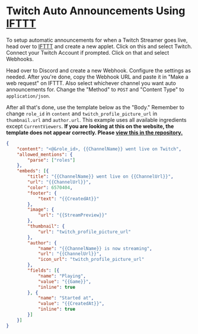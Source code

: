 # Twitch Auto Announcements Using [IFTTT](https://ifttt.com/)
To setup automatic announcements for when a Twitch Streamer goes live, head over to [IFTTT](https://ifttt.com/create) and create a new applet. Click on this and select Twitch. Connect your Twitch Account if prompted. Click on that and select Webhooks.

Head over to Discord and create a new Webhook. Configure the settings as needed. After you're done, copy the Webhook URL and paste it in "Make a web request" on IFTTT. Also select whichever channel you want auto announcements for. Change the "Method" to `POST` and "Content Type" to `application/json`.

After all that's done, use the template below as the "Body." Remember to change `role_id` in `content` and `twitch_profile_picture_url` in `thumbnail.url` and `author.url`. This example uses all available ingredients except `CurrentViewers`. **If you are looking at this on the website, the template does not appear correctly. Please [view this in the repository.](https://github.com/undertowesports/auto-announcements/blob/master/twitch.md)**

```json
{
    "content": "<@&role_id>, {{ChannelName}} went live on Twitch",
    "allowed_mentions": {
        "parse": ["roles"]
    },
    "embeds": [{
        "title": "{{ChannelName}} went live on {{ChannelUrl}}",
        "url": "{{ChannelUrl}}",
        "color": 6570404,
        "footer": {
            "text": "{{CreatedAt}}"
        },
        "image": {
            "url": "{{StreamPreview}}"
        },
        "thumbnail": {
            "url": "twitch_profile_picture_url"
        },
        "author": {
            "name": "{{ChannelName}} is now streaming",
            "url": "{{ChannelUrl}}",
            "icon_url": "twitch_profile_picture_url"
        },
        "fields": [{
            "name": "Playing",
            "value": "{{Game}}",
            "inline": true
        }, {
            "name": "Started at",
            "value": "{{CreatedAt}}",
            "inline": true
        }]
    }]
}
```
